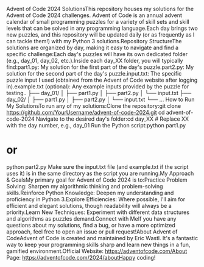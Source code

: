 Advent of Code 2024 SolutionsThis repository houses my solutions for the Advent of Code 2024 challenges. Advent of Code is an annual advent calendar of small programming puzzles for a variety of skill sets and skill levels that can be solved in any programming language.Each day brings two new puzzles, and this repository will be updated daily (or as frequently as I can tackle them!) with my Python 3 solutions.Repository StructureThe solutions are organized by day, making it easy to navigate and find a specific challenge:Each day's puzzles will have its own dedicated folder (e.g., day_01, day_02, etc.).Inside each day_XX folder, you will typically find:part1.py: My solution for the first part of the day's puzzle.part2.py: My solution for the second part of the day's puzzle.input.txt: The specific puzzle input I used (obtained from the Advent of Code website after logging in).example.txt (optional): Any example inputs provided by the puzzle for testing..
├── day_01/
│   ├── part1.py
│   ├── part2.py
│   └── input.txt
├── day_02/
│   ├── part1.py
│   ├── part2.py
│   └── input.txt
└── ...
How to Run My SolutionsTo run any of my solutions:Clone the repository:git clone https://github.com/YourUsername/advent-of-code-2024.git
cd advent-of-code-2024
Navigate to the desired day's folder:cd day_XX # Replace XX with the day number, e.g., day_01
Run the Python script:python part1.py
# or
python part2.py
Make sure the input.txt file (and example.txt if the script uses it) is in the same directory as the script you are running.My Approach & GoalsMy primary goal for Advent of Code 2024 is to:Practice Problem Solving: Sharpen my algorithmic thinking and problem-solving skills.Reinforce Python Knowledge: Deepen my understanding and proficiency in Python 3.Explore Efficiencies: Where possible, I'll aim for efficient and elegant solutions, though readability will always be a priority.Learn New Techniques: Experiment with different data structures and algorithms as puzzles demand.Connect with MeIf you have any questions about my solutions, find a bug, or have a more optimized approach, feel free to open an issue or pull request!About Advent of CodeAdvent of Code is created and maintained by Eric Wastl. It's a fantastic way to keep your programming skills sharp and learn new things in a fun, gamified environment.Official Website: https://adventofcode.com/About Page: https://adventofcode.com/2024/aboutHappy coding!
